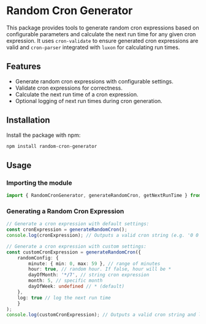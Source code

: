 # Random Cron Generator

This package provides tools to generate random cron expressions based on configurable parameters and calculate the next run time for any given cron expression. It uses `cron-validate` to ensure generated cron expressions are valid and `cron-parser` integrated with `luxon` for calculating run times.

## Features

- Generate random cron expressions with configurable settings.
- Validate cron expressions for correctness.
- Calculate the next run time of a cron expression.
- Optional logging of next run times during cron generation.

## Installation

Install the package with npm:

```bash
npm install random-cron-generator
```


## Usage
### Importing the module
```typescript
import { RandomCronGenerator, generateRandomCron, getNextRunTime } from 'random-cron-generator';
```

### Generating a Random Cron Expression
```typescript
// Generate a cron expression with default settings:
const cronExpression = generateRandomCron();
console.log(cronExpression); // Outputs a valid cron string (e.g. '0 0 * * *')

// Generate a cron expression with custom settings:
const customCronExpression = generateRandomCron({
    randomConfig: {
        minute: { min: 0, max: 59 }, // range of minutes
        hour: true, // random hour. If false, hour will be *
        dayOfMonth: '*/7', // string cron expression
        month: 5, // specific month
        dayOfWeek: undefined // * (default)
    },
    log: true // log the next run time
    }
); 
console.log(customCronExpression); // Outputs a valid cron string and logs the next run time (e.g. '33 * 1 10 *')
```

